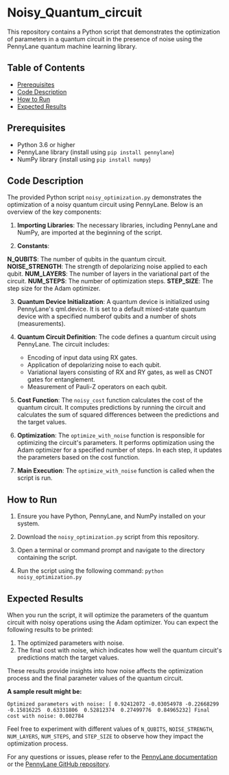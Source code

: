 # Noisy_Quantum_circuit

This repository contains a Python script that demonstrates the optimization of parameters in a quantum circuit in the presence of noise using the PennyLane quantum machine learning library.

## Table of Contents
- [Prerequisites](#prerequisites)
- [Code Description](#code-description)
- [How to Run](#how-to-run)
- [Expected Results](#expected-results)

## Prerequisites
- Python 3.6 or higher
- PennyLane library (install using `pip install pennylane`)
- NumPy library (install using `pip install numpy`)

## Code Description
The provided Python script `noisy_optimization.py` demonstrates the optimization of a noisy quantum circuit using PennyLane. Below is an overview of the key components:

1. **Importing Libraries**: The necessary libraries, including PennyLane and NumPy, are imported at the beginning of the script.

2. **Constants**:

**N_QUBITS**: The number of qubits in the quantum circuit.
**NOISE_STRENGTH**: The strength of depolarizing noise applied to each qubit.
**NUM_LAYERS**: The number of layers in the variational part of the circuit.
**NUM_STEPS**: The number of optimization steps.
**STEP_SIZE**: The step size for the Adam optimizer.

3.  **Quantum Device Initialization**: A quantum device is initialized using PennyLane's qml.device. It is set to a default mixed-state quantum device with a specified numberof qubits and a number of shots (measurements).

4. **Quantum Circuit Definition**: The code defines a quantum circuit using PennyLane. The circuit includes:
   - Encoding of input data using RX gates.
   - Application of depolarizing noise to each qubit.
   - Variational layers consisting of RX and RY gates, as well as CNOT gates for entanglement.
   - Measurement of Pauli-Z operators on each qubit.

5. **Cost Function**: The `noisy_cost` function calculates the cost of the quantum circuit. It computes predictions by running the circuit and calculates the sum of squared differences between the predictions and the target values.

6. **Optimization**: The `optimize_with_noise` function is responsible for optimizing the circuit's parameters. It performs optimization using the Adam optimizer for a specified number of steps. In each step, it updates the parameters based on the cost function.

7. **Main Execution**: The `optimize_with_noise` function is called when the script is run.

## How to Run
1. Ensure you have Python, PennyLane, and NumPy installed on your system.

2. Download the `noisy_optimization.py` script from this repository.

3. Open a terminal or command prompt and navigate to the directory containing the script.

4. Run the script using the following command: ````python noisy_optimization.py````


## Expected Results
When you run the script, it will optimize the parameters of the quantum circuit with noisy operations using the Adam optimizer. You can expect the following results to be printed:

1. The optimized parameters with noise.
2. The final cost with noise, which indicates how well the quantum circuit's predictions match the target values.

These results provide insights into how noise affects the optimization process and the final parameter values of the quantum circuit.

**A sample result might be:** 

``Optimized parameters with noise: [ 0.92412072 -0.03054978 -0.22668299 -0.15816225  0.63331806  0.52812374  0.27499776  0.84965232] Final cost with noise: 0.002784``


Feel free to experiment with different values of `N_QUBITS`, `NOISE_STRENGTH`, `NUM_LAYERS`, `NUM_STEPS`, and `STEP_SIZE` to observe how they impact the optimization process.

For any questions or issues, please refer to the [PennyLane documentation](https://pennylane.ai/qml/) or the [PennyLane GitHub repository](https://github.com/PennyLaneAI/pennylane).




